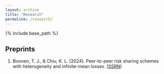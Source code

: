 ```yaml
---
layout: archive
title: "Research"
permalink: /research/
---
```


{% include base_path %}

## Preprints
1. Boonen, T. J., & Chiu, K. L. (2024). Peer-to-peer risk sharing schemes with heterogeneity and infinite-mean
losses. [[SSRN](https://papers.ssrn.com/abstract=5013193)]
